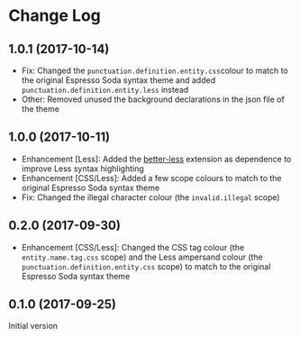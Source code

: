 # Change Log

## 1.0.1 (2017-10-14)
* Fix: Changed the `punctuation.definition.entity.css`colour to match to the original Espresso Soda syntax theme and added `punctuation.definition.entity.less` instead
* Other: Removed unused the background declarations in the json file of the theme 

## 1.0.0 (2017-10-11)
* Enhancement [Less]: Added the [better-less](https://marketplace.visualstudio.com/items?itemName=radium-v.better-less) extension as dependence to improve Less syntax highlighting
* Enhancement [CSS/Less]: Added a few scope colours to match to the original Espresso Soda syntax theme
* Fix: Changed the illegal character colour (the `invalid.illegal` scope)

## 0.2.0 (2017-09-30)
* Enhancement [CSS/Less]: Changed the CSS tag colour (the `entity.name.tag.css` scope) and the Less ampersand colour (the `punctuation.definition.entity.css` scope) to match to the original Espresso Soda syntax theme

## 0.1.0 (2017-09-25)
Initial version